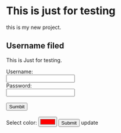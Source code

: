 # This is just for testing
this is my new project.
<!doctype html>
<body>
  <h2> Username filed</h2>
  <p>This is Just for testing.</p>
  <from action="/action_page.php">
            <label for="username">Username:</label><br>
            <input type="text" id="username" name="username"><br>
            <label for="password">Password:</label><br>
            <input type="text" id="password" name="passwoed"><br><br>
            <input type="submit" value="Sumbit"><br><br>
  <form action="/action_page.php">
            <label for="favcolor">Select color:</label>
            <input type="color" id="favcolor" name="favcolor" value="#ff0000">
            <input type="submit" value="Submit">
  </from>
  </body>
  </html>
update 
